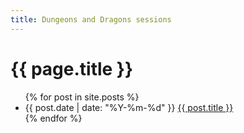 ```yaml
---
title: Dungeons and Dragons sessions
---
```


# {{ page.title }}

<ul>
  {% for post in site.posts %}
    <li>
        {{ post.date | date: "%Y-%m-%d" }} <a href="{{ post.url | prepend: site.baseurl }}">{{ post.title }}</a>
    </li>
  {% endfor %}
</ul>